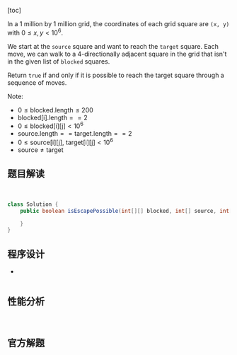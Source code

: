 [toc]

In a 1 million by 1 million grid, the coordinates of each grid square are `(x, y)` with $0 \le x, y < 10^6$.

We start at the `source` square and want to reach the `target` square.  Each move, we can walk to a 4-directionally adjacent square in the grid that isn't in the given list of `blocked` squares.

Return `true` if and only if it is possible to reach the target square through a sequence of moves.



Note:

* $0 \le \text{blocked.length} \le 200$
* $\text{blocked[i].length} == 2$
* $0 \le \text{blocked[i][j]} < 10^6$
* $\text{source.length} == \text{target.length} == 2$
* $0 \le \text{source[i][j], target[i][j]} < 10^6$
* $\text{source} \ne \text{target}$



## 题目解读

&emsp;

```java
class Solution {
    public boolean isEscapePossible(int[][] blocked, int[] source, int[] target) {

    }
}
```

## 程序设计

* 

```java

```

## 性能分析

&emsp;



## 官方解题

&emsp;